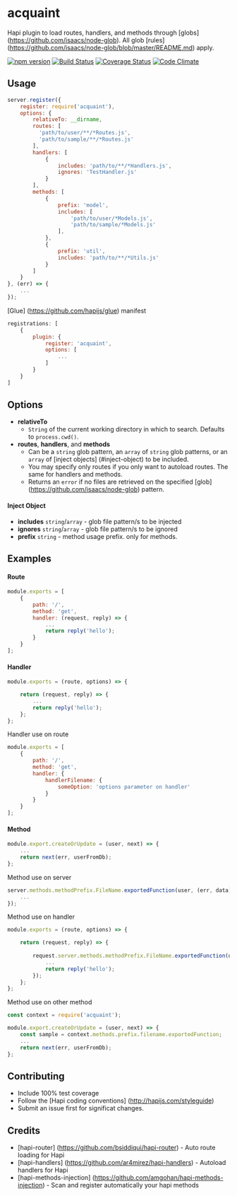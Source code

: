 # acquaint
Hapi plugin to load routes, handlers, and methods through [globs] (https://github.com/isaacs/node-glob).
All glob [rules] (https://github.com/isaacs/node-glob/blob/master/README.md) apply. 

[![npm version](https://badge.fury.io/js/acquaint.svg)](https://badge.fury.io/js/acquaint)
[![Build Status](https://travis-ci.org/genediazjr/acquaint.svg?branch=master)](https://travis-ci.org/genediazjr/acquaint)
[![Coverage Status](https://coveralls.io/repos/github/genediazjr/acquaint/badge.svg?branch=master)](https://coveralls.io/github/genediazjr/acquaint?branch=master)
[![Code Climate](https://codeclimate.com/github/genediazjr/acquaint/badges/gpa.svg)](https://codeclimate.com/github/genediazjr/acquaint)

## Usage

```js
server.register({
    register: require('acquaint'),
    options: {
        relativeTo: __dirname, 
        routes: [
          'path/to/user/**/*Routes.js',
          'path/to/sample/**/*Routes.js'
        ],
        handlers: [
            {
                includes: 'path/to/**/*Handlers.js',
                ignores: 'TestHandler.js'
            }
        ],
        methods: [
            {
                prefix: 'model',
                includes: [
                    'path/to/user/*Models.js',
                    'path/to/sample/*Models.js'
                ],
            },
            {
                prefix: 'util',
                includes: 'path/to/**/*Utils.js'
            }
        ]
    }
}, (err) => {
    ...
});
```
[Glue] (https://github.com/hapijs/glue) manifest
```js
registrations: [
    {
        plugin: {
            register: 'acquaint',
            options: [
                ... 
            ]
        }
    }
]
```

## Options
* **relativeTo** 
  * `String` of the current working directory in which to search. Defaults to `process.cwd()`.
* **routes**, **handlers**, and **methods** 
  * Can be a `string` glob pattern, an `array` of `string` glob patterns, or an `array` of [inject objects] (#inject-object) to be included.
  * You may specify only routes if you only want to autoload routes. The same for handlers and methods.
  * Returns an `error` if no files are retrieved on the specified [glob] (https://github.com/isaacs/node-glob) pattern.

#### Inject Object
* **includes** `string`/`array` - glob file pattern/s to be injected
* **ignores** `string`/`array` - glob file pattern/s to be ignored
* **prefix** `string` - method usage prefix. only for methods.

## Examples

#### Route
```js
module.exports = [
    {
        path: '/',
        method: 'get',
        handler: (request, reply) => {
            ...
            return reply('hello');
        }
    }
];
```

#### Handler
```js
module.exports = (route, options) => {

    return (request, reply) => {
        ...
        return reply('hello');
    };
};
```

Handler use on route
```js
module.exports = [
    {
        path: '/',
        method: 'get',
        handler: {
            handlerFilename: {
                someOption: 'options parameter on handler'
            }
        }
    }
];
```

#### Method
```js
module.export.createOrUpdate = (user, next) => {
    ...
    return next(err, userFromDb);
};
```

Method use on server
```js
server.methods.methodPrefix.FileName.exportedFunction(user, (err, data) => {
    ...
});
```

Method use on handler
```js
module.exports = (route, options) => {

    return (request, reply) => {
    
        request.server.methods.methodPrefix.FileName.exportedFunction(user, (err, data) => {
            ...
            return reply('hello');
        });
    };
};
```

Method use on other method
```js
const context = require('acquaint');

module.export.createOrUpdate = (user, next) => {
    const sample = context.methods.prefix.filename.exportedFunction;
    ...
    return next(err, userFromDb);
};
```

## Contributing
* Include 100% test coverage
* Follow the [Hapi coding conventions] (http://hapijs.com/styleguide)
* Submit an issue first for significat changes.

## Credits 
* [hapi-router] (https://github.com/bsiddiqui/hapi-router) - Auto route loading for Hapi
* [hapi-handlers] (https://github.com/ar4mirez/hapi-handlers) - Autoload handlers for Hapi
* [hapi-methods-injection] (https://github.com/amgohan/hapi-methods-injection) - Scan and register automatically your hapi methods
